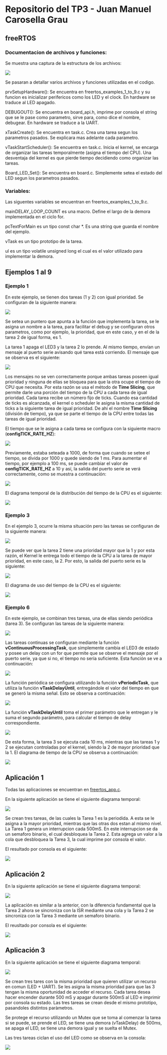 # Repositorio del TP3 - Juan Manuel Carosella Grau

## freeRTOS

### Documentacion de archivos y funciones:

Se muestra una captura de la estructura de los archivos:

![](archivos.jpeg) 

Se pasaran a detallar varios archivos y funciones utilizadas en el codigo.

prvSetupHardware(): Se encuentra en freertos_examples_1_to_9.c y su funcion es inicializar perifericos como los LED y el clock. En hardware se traduce al LED apagado.

DEBUGOUT(): Se encuentra en board_api.h, imprime por consola el string que se le pase como parametro, sirve para, como dice el nombre, debugear. En hardware se traduce a la UART.

xTaskCreate(): Se encuentra en task.c. Crea una tarea segun los parametros pasados. Se explicara mas adelante cada parametro. 

vTaskStartScheduler(): Se encuentra en task.c. Inicia el kernel, se encarga de organizar las tareas temporalmente (asigna el tiempo del CPU). Una desventaja del kernel es que pierde tiempo decidiendo como organizar las tareas.

Board_LED_Set(): Se encuentra en board.c. Simplemente setea el estado del LED segun los parametros pasados.


### Variables:

Las siguentes variables se encuentran en freertos_examples_1_to_9.c.

mainDELAY_LOOP_COUNT es una macro. Define el largo de la demora implementada en el ciclo for.

pcTextForMain es un tipo const char *. Es una string que guarda el nombre del ejemplo.

vTask es un tipo prototipo de la tarea.

ul es un tipo volatile unsigned long el cual es el valor utilizado para implementar la demora.


## Ejemplos 1 al 9
### Ejemplo 1

En este ejemplo, se tienen dos tareas (1 y 2) con igual prioridad. Se configuran de la siguiente manera:

![](C:\Users\camis\Desktop\Camila\Fiuba\SistemasEmbebidos\TP3\Imagenes\ex1_1.PNG)

Se setea un puntero que apunta a la función que implementa la tarea, se le asigna un nombre a la tarea, para facilitar el debug y se configuran otros parametros, como por ejemplo, la prioridad, que en este caso, y en el de la tarea 2 de igual forma, es 1.


La tarea 1 apaga el LED3 y la tarea 2 lo prende. Al mismo tiempo, envían un mensaje al puerto serie avisando qué tarea está corriendo. El mensaje que se observa es el siguiente:

![](C:\Users\camis\Desktop\Camila\Fiuba\SistemasEmbebidos\TP3\Imagenes\ex1_ps1.PNG)

Los mensajes no se ven correctamente porque ambas tareas poseen igual prioridad y ninguna de ellas se bloquea para que la otra ocupe el tiempo de CPU que necesita. Por esta razón se usa el método de **Time Slicing**, que permite darle una porción del tiempo de la CPU a cada tarea de igual prioridad. Cada tarea recibe un número fijo de ticks. Cuando esa cantidad de ticks es alcanzada, el kernel o scheduler le asigna la misma cantidad de ticks a la siguiente tarea de igual prioridad. De ahí el nombre **Time Slicing** (división de tiempo), ya que se parte el tiempo de la CPU entre todas las tareas de igual prioridad.

El tiempo que se le asigna a cada tarea se configura con la siguiente macro (**configTICK_RATE_HZ**):

![](C:\Users\camis\Desktop\Camila\Fiuba\SistemasEmbebidos\TP3\Imagenes\ex1_ps1_2.PNG)

Previamente, estaba seteada a 1000, de forma que cuando se setee el tiempo, se divida por 1000 y quede siendo de 1 ms. Para aumentar el tiempo, por ejemplo a 100 ms, se puede cambiar el valor de **configTICK_RATE_HZ** a 10 y así, la salida del puerto serie se verá correctamente, como se muestra a continuación:

![](C:\Users\camis\Desktop\Camila\Fiuba\SistemasEmbebidos\TP3\Imagenes\ex1_ps100.PNG)

El diagrama temporal de la distribución del tiempo de la CPU es el siguiente:

![](C:\Users\camis\Desktop\Camila\Fiuba\SistemasEmbebidos\TP3\Imagenes\ex1_2.PNG)

### Ejemplo 3

En el ejemplo 3, ocurre la misma situación pero las tareas se configuran de la siguiente manera:

![](C:\Users\camis\Desktop\Camila\Fiuba\SistemasEmbebidos\TP3\Imagenes\ex3_3.PNG)

Se puede ver que la tarea 2 tiene una prioridad mayor que la 1 y por esta razón, el Kernel le entrega todo el tiempo de la CPU a la tarea de mayor prioridad, en este caso, la 2. Por esto, la salida del puerto serie es la siguiente:

![](C:\Users\camis\Desktop\Camila\Fiuba\SistemasEmbebidos\TP3\Imagenes\ex3_1.PNG)

El diagrama de uso del tiempo de la CPU es el siguiente:

![](C:\Users\camis\Desktop\Camila\Fiuba\SistemasEmbebidos\TP3\Imagenes\ex3_2.PNG)

### Ejemplo 6

En este ejemplo, se combinan tres tareas, una de ellas siendo periódica (tarea 3). Se configuran las tareas de la siguiente manera:

![](C:\Users\camis\Desktop\Camila\Fiuba\SistemasEmbebidos\TP3\Imagenes\ex6_5.PNG)

Las tareas continuas se configuran mediante la función **vContinuousProcessingTask**, que simplemente cambia el LED3 de estado y posee un delay con un for que permite que se observe el mensaje por el puerto serie, ya que si no, el tiempo no sería suficiente. Esta función se ve a continuación:

![](C:\Users\camis\Desktop\Camila\Fiuba\SistemasEmbebidos\TP3\Imagenes\ex6_2.PNG)

La función periódica se configura utilizando la función **vPeriodicTask**, que utiliza la función **vTaskDelayUntil**, entregándole el valor del tiempo en que se generó la misma señal. Esto se observa a continuación:

![](C:\Users\camis\Desktop\Camila\Fiuba\SistemasEmbebidos\TP3\Imagenes\ex6_4.PNG)

La función **vTaskDelayUntil** toma el primer parámetro que le entregan y le suma el segundo parámetro, para calcular el tiempo de delay correspondiente.

![](C:\Users\camis\Desktop\Camila\Fiuba\SistemasEmbebidos\TP3\Imagenes\ex6_3.PNG)

De esta forma, la tarea 3 se ejecuta cada 10 ms, mientras que las tareas 1 y 2 se ejecutan controladas por el kernel, siendo la 2 de mayor prioridad que la 1. El diagrama de tiempo de la CPU se observa a continuación:

![](C:\Users\camis\Desktop\Camila\Fiuba\SistemasEmbebidos\TP3\Imagenes\ex6_6.PNG)


## Aplicación 1

Todas las aplicaciones se encuentran en  [freertos_app.c](./freertos_examples_10_to_16/example/src).

En la siguiente aplicación se tiene el siguiente diagrama temporal:

![](app1.PNG) 

Se crean tres tareas, de las cuales la Tarea 1 es la periodida. A esta se le asigna a la mayor prioridad, mientras que las otras dos estan al mismo nivel. La Tarea 1 genera un interrupcion cada 500mS. En este interrupcion se da un semaforo binario, el cual desbloquea la Tarea 2. Esta agrega un valor a la cola que desbloquea la Tarea 3, la cual imprime por consola el valor.

El resultado por consola es el siguiente:

![](app1a.PNG) 

## Aplicación 2

En la siguiente aplicación se tiene el siguiente diagrama temporal:

![](app1.PNG)

La aplicación es similar a la anterior, con la diferencia fundamental que la Tarea 2 ahora se sincroniza con la ISR mediante una cola y la Tarea 2 se sincroniza con la Tarea 3 mediante un semaforo binario.

El reusltado por consola es el siguiente:

![](app2a.PNG) 

## Aplicación 3

En la siguiente aplicación se tiene el siguiente diagrama temporal:

![](app3.PNG)

Se crean tres tares con la misma prioridad que quieren utilizar un recurso en comun (LED + UART). Se les asigna la misma prioridad para que las 3 tengan la misma oportunidad de acceder el recurso. Cada tarea desea hacer encender durante 500 mS y apagar durante 500mS al LED e imprimir por consola su estado. Las tres tareas se crean desde el mismo prototipo, pasandoles distintos paràmetros. 

Se protege el recurso utilizando un Mutex que se toma al comenzar la tarea si se puede, se prende el LED, se tiene una demora (vTaskDelay) de 500ms, se apaga el LED, se tiene una demora igual y se suelta el Mutex.

Las tres tareas ciclan el uso del LED como se observa en la consola:

![](app3a.PNG)
